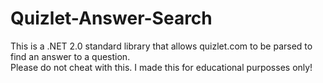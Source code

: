 # Quizlet-Answer-Search
This is a .NET 2.0 standard library that allows quizlet.com to be parsed to find an answer to a question.<br>
Please do not cheat with this. I made this for educational purposses only!

